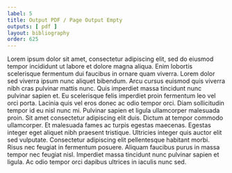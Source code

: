 ```yaml
---
label: 5
title: Output PDF / Page Output Empty
outputs: [ pdf ]
layout: bibliography
order: 625
---
```


Lorem ipsum dolor sit amet, consectetur adipiscing elit, sed do eiusmod tempor incididunt ut labore et dolore magna aliqua. Enim lobortis scelerisque fermentum dui faucibus in ornare quam viverra. Lorem dolor sed viverra ipsum nunc aliquet bibendum. Arcu cursus euismod quis viverra nibh cras pulvinar mattis nunc. Quis imperdiet massa tincidunt nunc pulvinar sapien et. Eu scelerisque felis imperdiet proin fermentum leo vel orci porta. Lacinia quis vel eros donec ac odio tempor orci. Diam sollicitudin tempor id eu nisl nunc mi. Pulvinar sapien et ligula ullamcorper malesuada proin. Sit amet consectetur adipiscing elit duis. Dictum at tempor commodo ullamcorper. Et malesuada fames ac turpis egestas maecenas. Egestas integer eget aliquet nibh praesent tristique. Ultricies integer quis auctor elit sed vulputate. Consectetur adipiscing elit pellentesque habitant morbi. Risus nec feugiat in fermentum posuere. Aliquam faucibus purus in massa tempor nec feugiat nisl. Imperdiet massa tincidunt nunc pulvinar sapien et ligula. Ac odio tempor orci dapibus ultrices in iaculis nunc sed.